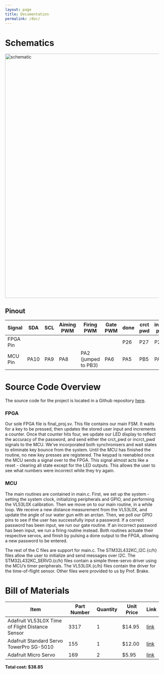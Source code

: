 ```yaml
---
layout: page
title: Documentation
permalink: /doc/
---
```


# Schematics
<!-- Include images of the schematics for your system. They should follow best practices for schematic drawings with all parts and pins clearly labeled. You may draw your schematics either with a software tool or neatly by hand. -->


<div style="text-align: left">
  <img src="https://github.com/magpyed/E155-FA22-Final-Project/tree/main/docs/assets/schematics/schematic_limvers.png" alt="schematic" width="800" />
</div>


## Pinout

| Signal | SDA | SCL | Aiming PWM | Firing PWM | Gate PWM | done | crct pwd | incrct pwd | rows\[3:0\] | cols\[3:0\] | LEDs\[3:0\] | FSM reset |
| ------ | --- | --- | -------- | ------ | -------- | ---- | -------- | -------- | ------- | ----------- | -------- | --- |
| FPGA Pin | | | | | | P26 | P27 | P20 | P47, P10, P21, P11 | P19, P6, P4, P48 | P9, P18, P13, P12 | P43 |
| MCU Pin | PA10 | PA9 | PA8 | PA2 (jumped to PB3) | PA6 | PA5 | PB5 | PA11 | | | | |

# Source Code Overview
<!-- This section should include information to describe the organization of the code base and highlight how the code connects. -->

The source code for the project is located in a Github repository [here](https://github.com/magpyed/E155-FA22-Final-Project/tree/main/src).

### FPGA
Our sole FPGA file is final_proj.sv. This file contains our main FSM. It waits for a key to be pressed, then updates the stored user input and increments a counter. Once that counter hits four, we update our LED display to reflect the accuracy of the password, and send either the crct_pwd or incrct_pwd signals to the MCU. We’ve incorporated both synchronisers and wait states to eliminate key bounce from the system. Until the MCU has finished the routine, no new key presses are registered. The keypad is reenabled once the MCU sends a signal over to the FPGA. This signal almost acts like a reset - clearing all state except for the LED outputs. This allows the user to see what numbers were incorrect while they try again.

### MCU
The main routines are contained in main.c. First, we set up the system - setting the system clock, initializing peripherals and GPIO, and performing the VL53L0X calibration. Then we move on to our main routine, in a while loop. We receive a new distance measurement from the VL53L0X, and update the angle of our water gun with an arctan. Then, we poll our GPIO pins to see if the user has successfully input a password. If a correct password has been input, we run our gate routine. If an incorrect password has been input, we run a firing routine instead. Both routines actuate their respective servos, and finish by pulsing a done output to the FPGA, allowing a new password to be entered. 

The rest of the C files are support for main.c. The STM32L432KC_I2C.{c/h} files allow the user to initialize and send messages over I2C. The STM32L432KC_SERVO.{c/h} files contain a simple three-servo driver using the MCU’s timer peripherals. The VL53L0X.{c/h} files contain the driver for the time-of-flight sensor. Other files were provided to us by Prof. Brake.
 

# Bill of Materials
<!-- The bill of materials should include all the parts used in your project along with the prices and links.  -->

| Item | Part Number | Quantity | Unit Price | Link |
| ---- | ----------- | ----- | ---- | ---- |
| Adafruit VL53L0X Time of Flight Distance Sensor |  3317 | 1 | $14.95 |  [link](https://www.adafruit.com/product/3317) |
| Adafruit Standard Servo TowerPro SG-5010 | 155 | 1 | $12.00 | [link](https://www.adafruit.com/product/155) |
| Adafruit Micro Servo | 169 | 2 | $5.95 | [link](https://www.adafruit.com/product/169) |

**Total cost: $38.85**
